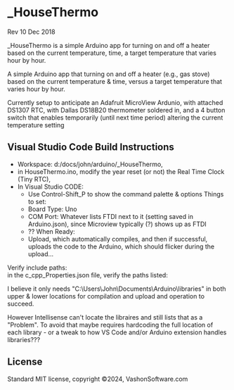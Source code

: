 # \_HouseThermo

Rev 10 Dec 2018

\_HouseThermo is a simple Arduino app for turning on and off a heater based on the current
temperature, time, a target temperature that varies hour by hour.

A simple Arduino app that turning on and off a heater (e.g., gas stove) based on the
current temperature & time, versus a target temperature that varies hour by hour.

Currently setup to anticipate an Adafruit MicroView Ardunio, with attached DS1307 RTC,
with Dallas DS18B20 thermometer soldered in, and a 4 button switch that enables
temporarily (until next time period) altering the current temperature setting

## Visual Studio Code Build Instructions

- Workspace: d:/docs/john/arduino/\_HouseThermo,
- in HouseThermo.ino, modify the year reset (or not) the Real Time Clock (Tiny RTC),
- In Visual Studio CODE:
  - Use Control-Shift_P to show the command palette & options Things to set:
  - Board Type: Uno
  - COM Port: Whatever lists FTDI next to it (setting saved in Arduino.json), since
    Microview typically (?) shows up as FTDI
  - ?? When Ready:
  - Upload, which automatically compiles, and then if successful, uploads the code to the
    Arduino, which should flicker during the upload...

Verify include paths:  
in the c_cpp_Properties.json file, verify the paths listed:

I believe it only needs "C:\\Users\\John\\Documents\\Arduino\\libraries" in both upper &
lower locations for compilation and upload and operation to succeed.

However Intellisense can't locate the libraires and still lists that as a "Problem". To
avoid that maybe requires hardcoding the full location of each library - or a tweak to how
VS Code and/or Arduino extension handles libraries???

## License

Standard MIT license, copyright ©2024, VashonSoftware.com
